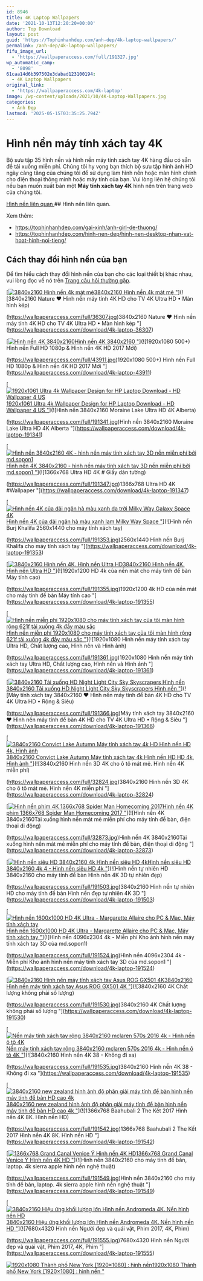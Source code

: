 ```yaml
---
id: 8946
title: 4K Laptop Wallpapers
date: '2021-10-13T12:20:20+00:00'
author: Top Download
layout: post
guid: 'https://Tophinhanhdep.com/anh-dep/4k-laptop-wallpapers/'
permalink: /anh-dep/4k-laptop-wallpapers/
fifu_image_url:
  - 'https://wallpaperaccess.com/full/191327.jpg'
wp_automatic_camp:
  - '8098'
61caa14d6b397502e3dabad123100194:
  - 4K Laptop Wallpapers
original_link:
  - 'https://wallpaperaccess.com/4k-laptop'
image: /wp-content/uploads/2021/10/4K-Laptop-Wallpapers.jpg
categories:
  - Ảnh Đẹp
lastmod: '2025-05-15T03:35:25.794Z'
---
```

# Hình nền máy tính xách tay 4K

Bộ sưu tập 35 hình nền và hình nền máy tính xách tay 4K hàng đầu có sẵn để tải xuống miễn phí. Chúng tôi hy vọng bạn thích bộ sưu tập hình ảnh HD ngày càng tăng của chúng tôi để sử dụng làm hình nền hoặc màn hình chính cho điện thoại thông minh hoặc máy tính của bạn. Vui lòng liên hệ chúng tôi nếu bạn muốn xuất bản một **Máy tính xách tay 4K** hình nền trên trang web của chúng tôi.

[Hình nền liên quan ](#related) ## Hình nền liên quan.

   
 Xem thêm:

   
- <https://tophinhanhdep.com/gai-xinh/anh-girl-de-thuong/>
- <https://tophinhanhdep.com/hinh-nen-dep/hinh-nen-desktop-nhan-vat-hoat-hinh-noi-tieng/>

## Cách thay đổi hình nền của bạn

Để tìm hiểu cách thay đổi hình nền của bạn cho các loại thiết bị khác nhau, vui lòng đọc về nó trên [Trang câu hỏi thường gặp](https://tophinhanhdep.com/faq/).

  
[[![3840x2160 Hình nền 4k mát mẻ](https://wallpaperaccess.com/full/191327.jpg)3840x2160 Hình nền 4k mát mẻ "](https://wallpaperaccess.com/download/4k-laptop-191327)](![3840x2160 Nature ❤ Hình nền máy tính 4K HD cho TV 4K Ultra HD • Màn hình kép)

(https://wallpaperaccess.com/full/36307.jpg)3840x2160 Nature ❤ Hình nền máy tính 4K HD cho TV 4K Ultra HD • Màn hình kép "](https://wallpaperaccess.com/download/4k-laptop-36307)

[[![Hình nền 4K 3840x2160](https://wallpaperaccess.com/full/38636.jpg)Hình nền 4K 3840x2160 "](https://wallpaperaccess.com/download/4k-laptop-38636)](![1920x1080 500+) Hình nền Full HD 1080p & Hình nền 4K HD 2017 Mới)

(https://wallpaperaccess.com/full/43911.jpg)1920x1080 500+) Hình nền Full HD 1080p &amp; Hình nền 4K HD 2017 Mới "](https://wallpaperaccess.com/download/4k-laptop-43911)

[[![1920x1061 Ultra 4k Wallpaper Design for HP Laptop Download - HD Wallpaper 4 US](https://wallpaperaccess.com/full/191333.jpg)1920x1061 Ultra 4k Wallpaper Design for HP Laptop Download - HD Wallpaper 4 US "](https://wallpaperaccess.com/download/4k-laptop-191333)](![Hình nền 3840x2160 Moraine Lake Ultra HD 4K Alberta)

(https://wallpaperaccess.com/full/191341.jpg)Hình nền 3840x2160 Moraine Lake Ultra HD 4K Alberta "](https://wallpaperaccess.com/download/4k-laptop-191341)

[[![Hình nền 3840x2160 4K - hình nền máy tính xách tay 3D nền miễn phí bởi md.sopon1](https://wallpaperaccess.com/full/191346.jpg)Hình nền 4K 3840x2160 - hình nền máy tính xách tay 3D nền miễn phí bởi md.sopon1 "](https://wallpaperaccess.com/download/4k-laptop-191346)](![1366x768 Ultra HD 4K # Giấy dán tường)

(https://wallpaperaccess.com/full/191347.jpg)1366x768 Ultra HD 4K #Wallpaper "](https://wallpaperaccess.com/download/4k-laptop-191347)

[[![Hình nền 4K của dải ngân hà màu xanh da trời Milky Way Galaxy Space 4K](https://wallpaperaccess.com/full/191350.jpg)Hình nền 4K của dải ngân hà màu xanh lam Milky Way Space "](https://wallpaperaccess.com/download/4k-laptop-191350)](![Hình nền Burj Khalifa 2560x1440 cho máy tính xách tay)

(https://wallpaperaccess.com/full/191353.jpg)2560x1440 Hình nền Burj Khalifa cho máy tính xách tay "](https://wallpaperaccess.com/download/4k-laptop-191353)

[[![3840x2160 Hình nền 4K.  Hình nền Ultra HD](https://wallpaperaccess.com/full/42276.jpg)3840x2160 Hình nền 4K. Hình nền Ultra HD "](https://wallpaperaccess.com/download/4k-laptop-42276)](![1920x1200 HD 4k của nền mát cho máy tính để bàn Máy tính cao)

(https://wallpaperaccess.com/full/191355.jpg)1920x1200 4k HD của nền mát cho máy tính để bàn Máy tính cao "](https://wallpaperaccess.com/download/4k-laptop-191355)

[[![Hình nền miễn phí 1920x1080 cho máy tính xách tay của tôi màn hình rộng 621f tải xuống 4k đầy màu sắc](https://wallpaperaccess.com/full/191358.jpg)Hình nền miễn phí 1920x1080 cho máy tính xách tay của tôi màn hình rộng 621f tải xuống 4k đầy màu sắc "](https://wallpaperaccess.com/download/4k-laptop-191358)](![1920x1080 Hình nền máy tính xách tay Ultra HD, Chất lượng cao, Hình nền và Hình ảnh)

(https://wallpaperaccess.com/full/191361.jpg)1920x1080 Hình nền máy tính xách tay Ultra HD, Chất lượng cao, Hình nền và Hình ảnh "](https://wallpaperaccess.com/download/4k-laptop-191361)

[[![3840x2160 Tải xuống HD Night Light City Sky Skyscrapers Hình nền](https://wallpaperaccess.com/full/138714.jpg)3840x2160 Tải xuống HD Night Light City Sky Skyscrapers Hình nền "](https://wallpaperaccess.com/download/4k-laptop-138714)](![Máy tính xách tay 3840x2160 ❤ Hình nền máy tính để bàn 4K HD cho TV 4K Ultra HD • Rộng & Siêu)

(https://wallpaperaccess.com/full/191366.jpg)Máy tính xách tay 3840x2160 ❤ Hình nền máy tính để bàn 4K HD cho TV 4K Ultra HD • Rộng &amp; Siêu "](https://wallpaperaccess.com/download/4k-laptop-191366)

[[![3840x2160 Convict Lake Autumn Máy tính xách tay 4k HD Hình nền HD 4k, Hình ảnh](https://wallpaperaccess.com/full/191369.jpg)3840x2160 Convict Lake Autumn Máy tính xách tay 4k Hình nền HD HD 4k, Hình ảnh "](https://wallpaperaccess.com/download/4k-laptop-191369)](![3840x2160 Hình nền 3D 4K cho ô tô mát mẻ.  Hình nền 4K miễn phí)

(https://wallpaperaccess.com/full/32824.jpg)3840x2160 Hình nền 3D 4K cho ô tô mát mẻ. Hình nền 4K miễn phí "](https://wallpaperaccess.com/download/4k-laptop-32824)

[[![Hình nền phim 4K 1366x768 Spider Man Homecoming 2017](https://wallpaperaccess.com/full/191373.jpg)Hình nền 4K phim 1366x768 Spider Man Homecoming 2017 "](https://wallpaperaccess.com/download/4k-laptop-191373)](![Hình nền 4K 3840x2160Tải xuống hình nền mát mẻ miễn phí cho máy tính để bàn, điện thoại di động)

(https://wallpaperaccess.com/full/32873.jpg)Hình nền 4K 3840x2160Tải xuống hình nền mát mẻ miễn phí cho máy tính để bàn, điện thoại di động "](https://wallpaperaccess.com/download/4k-laptop-32873)

[[![Hình nền siêu HD 3840x2160 4k Hình nền siêu HD 4k](https://wallpaperaccess.com/full/191491.jpg)Hình nền siêu HD 3840x2160 4k 4 - Hình nền siêu HD 4k "](https://wallpaperaccess.com/download/4k-laptop-191491)](![Hình nền tự nhiên HD 3840x2160 cho máy tính để bàn Hình nền 4K 3D tự nhiên đẹp)

(https://wallpaperaccess.com/full/191503.jpg)3840x2160 Hình nền tự nhiên HD cho máy tính để bàn Hình nền đẹp tự nhiên 4K 3D "](https://wallpaperaccess.com/download/4k-laptop-191503)

[[![Hình nền 1600x1000 HD 4K Ultra - Margarette Allaire cho PC & Mac, Máy tính xách tay](https://wallpaperaccess.com/full/191520.jpg)Hình nền 1600x1000 HD 4K Ultra - Margarette Allaire cho PC &amp; Mac, Máy tính xách tay "](https://wallpaperaccess.com/download/4k-laptop-191520)](![Hình nền 4096x2304 4k - Miễn phí Kho ảnh hình nền máy tính xách tay 3D của md.sopon1)

(https://wallpaperaccess.com/full/191524.jpg)Hình nền 4096x2304 4k - Miễn phí Kho ảnh hình nền máy tính xách tay 3D của md.sopon1 "](https://wallpaperaccess.com/download/4k-laptop-191524)

[[![3840x2160 Hình nền máy tính xách tay Asus ROG GX501 4K](https://wallpaperaccess.com/full/191525.jpg)3840x2160 Hình nền máy tính xách tay Asus ROG GX501 4K "](https://wallpaperaccess.com/download/4k-laptop-191525)](![3840x2160 4K Chất lượng không phải số lượng)

(https://wallpaperaccess.com/full/191530.jpg)3840x2160 4K Chất lượng không phải số lượng "](https://wallpaperaccess.com/download/4k-laptop-191530)

[[![Nền máy tính xách tay rộng 3840x2160 mclaren 570s 2016 4k - Hình nền ô tô 4K](https://wallpaperaccess.com/full/191531.jpg)Nền máy tính xách tay rộng 3840x2160 mclaren 570s 2016 4k - Hình nền ô tô 4K "](https://wallpaperaccess.com/download/4k-laptop-191531)](![3840x2160 Hình nền 4K 38 - Không đi xa)

(https://wallpaperaccess.com/full/191535.jpg)3840x2160 Hình nền 4K 38 - Không đi xa "](https://wallpaperaccess.com/download/4k-laptop-191535)

[[![3840x2160 new zealand hình ảnh độ phân giải máy tính để bàn hình nền máy tính để bàn HD cao 4k](https://wallpaperaccess.com/full/191537.jpg)3840x2160 new zealand hình ảnh độ phân giải máy tính để bàn hình nền máy tính để bàn HD cao 4k "](https://wallpaperaccess.com/download/4k-laptop-191537)](![1366x768 Baahubali 2 The Kết 2017 Hình nền 4K 8K.  Hình nền HD)

(https://wallpaperaccess.com/full/191542.jpg)1366x768 Baahubali 2 The Kết 2017 Hình nền 4K 8K. Hình nền HD "](https://wallpaperaccess.com/download/4k-laptop-191542)

[[![1366x768 Grand Canal Venice Ý Hình nền 4K HD](https://wallpaperaccess.com/full/191548.jpg)1366x768 Grand Canal Venice Ý Hình nền 4K HD "](https://wallpaperaccess.com/download/4k-laptop-191548)](![Hình nền 3840x2160 cho máy tính để bàn, laptop.  4k sierra apple hình nền nghệ thuật)

(https://wallpaperaccess.com/full/191549.jpg)Hình nền 3840x2160 cho máy tính để bàn, laptop. 4k sierra apple hình nền nghệ thuật "](https://wallpaperaccess.com/download/4k-laptop-191549)

[[![3840x2160 Hiệu ứng khối lượng lớn Hình nền Andromeda 4K.  Nền hình nền HD](https://wallpaperaccess.com/full/191554.jpg)3840x2160 Hiệu ứng khối lượng lớn Hình nền Andromeda 4K. Nền hình nền HD "](https://wallpaperaccess.com/download/4k-laptop-191554)](![7680x4320 Hình nền Người đẹp và quái vật, Phim 2017, 4K, Phim)

(https://wallpaperaccess.com/full/191555.jpg)7680x4320 Hình nền Người đẹp và quái vật, Phim 2017, 4K, Phim "](https://wallpaperaccess.com/download/4k-laptop-191555)

[![1920x1080 Thành phố New York [1920×1080] : hình nền](https://wallpaperaccess.com/full/191560.jpg)1920x1080 Thành phố New York \[1920×1080\] : hình nền "](https://wallpaperaccess.com/download/4k-laptop-191560)

